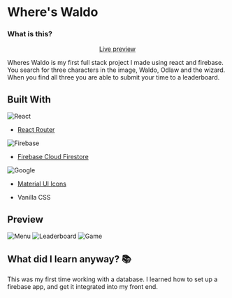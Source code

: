 # Where's Waldo

### What is this?

<p align='center'>
<a href='https://sagelyyy.github.io/wheres-waldo/'>Live preview</a>
</p>

Wheres Waldo is my first full stack project I made using react and firebase. You search for three characters in the image, Waldo, Odlaw and the wizard. When you find all three you are able to submit your time to a leaderboard.

## Built With

![React](https://img.shields.io/badge/react-%2320232a.svg?style=for-the-badge&logo=react&logoColor=%2361DAFB)
- [React Router](https://reactrouter.com/)

![Firebase](https://img.shields.io/badge/Firebase-039BE5?style=for-the-badge&logo=Firebase&logoColor=white)
- [Firebase Cloud Firestore](https://firebase.google.com/docs/firestore)

![Google](https://img.shields.io/badge/google-4285F4?style=for-the-badge&logo=google&logoColor=white)
- [Material UI Icons](https://fonts.google.com/icons)


- Vanilla CSS

## Preview

![Menu](https://i.imgur.com/pMc1zdF.png)
![Leaderboard](https://i.imgur.com/wdKa2qn.png)
![Game](https://i.imgur.com/s6LlrGv.png)

## What did I learn anyway? 📚

This was my first time working with a database. I learned how to set up a firebase app, and get it integrated into my front end. 
